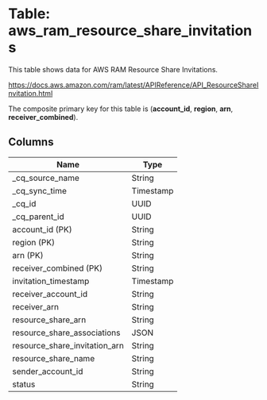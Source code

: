 # Table: aws_ram_resource_share_invitations

This table shows data for AWS RAM Resource Share Invitations.

https://docs.aws.amazon.com/ram/latest/APIReference/API_ResourceShareInvitation.html

The composite primary key for this table is (**account_id**, **region**, **arn**, **receiver_combined**).

## Columns

| Name          | Type          |
| ------------- | ------------- |
|_cq_source_name|String|
|_cq_sync_time|Timestamp|
|_cq_id|UUID|
|_cq_parent_id|UUID|
|account_id (PK)|String|
|region (PK)|String|
|arn (PK)|String|
|receiver_combined (PK)|String|
|invitation_timestamp|Timestamp|
|receiver_account_id|String|
|receiver_arn|String|
|resource_share_arn|String|
|resource_share_associations|JSON|
|resource_share_invitation_arn|String|
|resource_share_name|String|
|sender_account_id|String|
|status|String|
